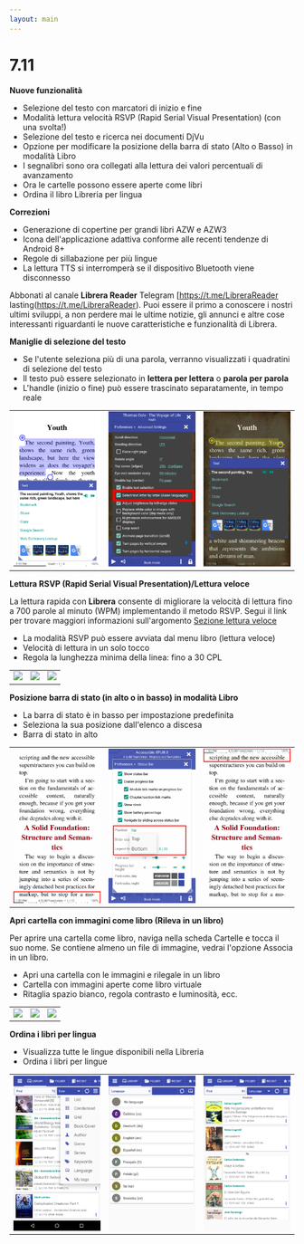 ```yaml
---
layout: main
---
```


# 7.11

**Nuove funzionalità**

* Selezione del testo con marcatori di inizio e fine
* Modalità lettura velocità RSVP (Rapid Serial Visual Presentation) (con una svolta!)
* Selezione del testo e ricerca nei documenti DjVu
* Opzione per modificare la posizione della barra di stato (Alto o Basso) in modalità Libro
* I segnalibri sono ora collegati alla lettura dei valori percentuali di avanzamento
* Ora le cartelle possono essere aperte come libri
* Ordina il libro Libreria per lingua

**Correzioni**

* Generazione di copertine per grandi libri AZW e AZW3
* Icona dell'applicazione adattiva conforme alle recenti tendenze di Android 8+
* Regole di sillabazione per più lingue
* La lettura TTS si interromperà se il dispositivo Bluetooth viene disconnesso

Abbonati al canale **Librera Reader** Telegram [https://t.me/LibreraReader lasting(https://t.me/LibreraReader). Puoi essere il primo a conoscere i nostri ultimi sviluppi, a non perdere mai le ultime notizie, gli annunci e altre cose interessanti riguardanti le nuove caratteristiche e funzionalità di Librera.

**Maniglie di selezione del testo**

* Se l'utente seleziona più di una parola, verranno visualizzati i quadratini di selezione del testo
* Il testo può essere selezionato in **lettera per lettera** o **parola per parola**
* L'handle (inizio o fine) può essere trascinato separatamente, in tempo reale

||||
|-|-|-|
|![](4.png)|![](5.png)|![](6.png)|

**Lettura RSVP (Rapid Serial Visual Presentation)/Lettura veloce**

La lettura rapida con **Librera** consente di migliorare la velocità di lettura fino a 700 parole al minuto (WPM) implementando il metodo RSVP.
Segui il link per trovare maggiori informazioni sull'argomento [Sezione lettura veloce](/wiki/manual/Rapid-Serial-Visual-Presentation/it)

* La modalità RSVP può essere avviata dal menu libro (lettura veloce)
* Velocità di lettura in un solo tocco
* Regola la lunghezza minima della linea: fino a 30 CPL

||||
|-|-|-|
|![](/wiki/manual/Rapid-Serial-Visual-Presentation/1.png)|![](/wiki/manual/Rapid-Serial-Visual-Presentation/2.png)|![](/wiki/manual/Rapid-Serial-Visual-Presentation/3.png)|

**Posizione barra di stato (in alto o in basso) in modalità Libro**

* La barra di stato è in basso per impostazione predefinita
* Seleziona la sua posizione dall'elenco a discesa
* Barra di stato in alto

||||
|-|-|-|
|![](1.png)|![](2.png)|![](3.png)|

**Apri cartella con immagini come libro (Rileva in un libro)**

Per aprire una cartella come libro, naviga nella scheda Cartelle e tocca il suo nome. Se contiene almeno un file di immagine, vedrai l'opzione Associa in un libro.

* Apri una cartella con le immagini e rilegale in un libro
* Cartella con immagini aperte come libro virtuale
* Ritaglia spazio bianco, regola contrasto e luminosità, ecc.

||||
|-|-|-|
|![](/wiki/manual/Open-Folder-With-Images-As-A-Book/1.png)|![](/wiki/manual/Open-Folder-With-Images-As-A-Book/2.png)|![](/wiki/manual/Open-Folder-With-Images-As-A-Book/3.png)|

**Ordina i libri per lingua**

* Visualizza tutte le lingue disponibili nella Libreria
* Ordina i libri per lingue

||||
|-|-|-|
|![](7.png)|![](8.png)|![](9.png)|


